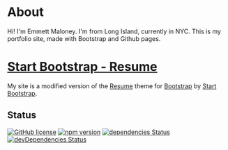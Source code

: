 # About

Hi! I'm Emmett Maloney. I'm from Long Island, currently in NYC. This is my portfolio site, made with Bootstrap and Github pages.

# [Start Bootstrap - Resume](https://startbootstrap.com/theme/resume/)

My site is a modified version of the [Resume](https://startbootstrap.com/theme/resume/) theme for [Bootstrap](https://getbootstrap.com/) by [Start Bootstrap](https://startbootstrap.com/).

## Status

[![GitHub license](https://img.shields.io/badge/license-MIT-blue.svg)](https://raw.githubusercontent.com/StartBootstrap/startbootstrap-resume/master/LICENSE)
[![npm version](https://img.shields.io/npm/v/startbootstrap-resume.svg)](https://www.npmjs.com/package/startbootstrap-resume)
[![dependencies Status](https://david-dm.org/StartBootstrap/startbootstrap-resume/status.svg)](https://david-dm.org/StartBootstrap/startbootstrap-resume)
[![devDependencies Status](https://david-dm.org/StartBootstrap/startbootstrap-resume/dev-status.svg)](https://david-dm.org/StartBootstrap/startbootstrap-resume?type=dev)
